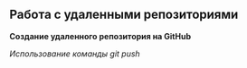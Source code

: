 ## Работа с удаленными репозиториями

**Создание удаленного репозитория на GitHub**

*Использование команды git push*

